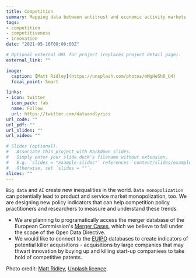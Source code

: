```yaml
---
title: Competition
summary: Mapping data between antitrust and economic activity markets
tags:
- competition
- competitiveness
- innovation
date: "2021-05-16T00:00:00Z"

# Optional external URL for project (replaces project detail page).
external_link: ""

image:
  caption: [Matt Ridley](https://unsplash.com/photos/mMgHe5h0_U4)
  focal_point: Smart

links:
- icon: twitter
  icon_pack: fab
  name: Follow
  url: https://twitter.com/dataandlyrics
url_code: ""
url_pdf: ""
url_slides: ""
url_video: ""

# Slides (optional).
#   Associate this project with Markdown slides.
#   Simply enter your slide deck's filename without extension.
#   E.g. `slides = "example-slides"` references `content/slides/example-slides.md`.
#   Otherwise, set `slides = ""`.
slides: ""
---
```


`Big data` and `AI` create new inequalities in the world. `Data monopolization` can potentially lead to product and service market monopolization, too.  We are designing new policy indicators that can help competition policy practitioners and researchers to measure and understand these trends.

- We are planning to programatically access the merger database of the European Commission's [Merger Cases](https://ec.europa.eu/competition/elojade/isef/index.cfm?clear=1&policy_area_id=2), which we believe to fall under the scope of the Open Data Directive.
- We would like to connect to the [EUIPO](https://euipo.europa.eu/ohimportal/en/databases) databases to create indicators of potential killer acquisitions - acquisitions by large companies that may thwart innovation by buying up and killing start-up companiees to take hold of competitive patents.

Photo credit: [Matt Ridley](https://unsplash.com/photos/mMgHe5h0_U4), [Unplash licence](https://unsplash.com/license). 

